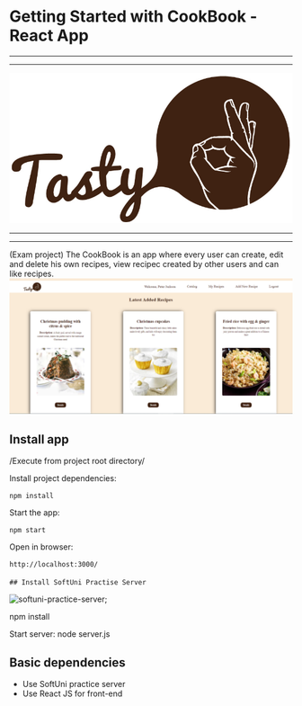 # Getting Started with CookBook - React App
---
---
![CookBook-Tasty-Logo](src/assets/logo-img.jpg)

---
---
(Exam project) 
The CookBook is an app where every user can create, edit and delete his own recipes, view recipec created by other users and can like recipes.
![CookBook-app](src/assets/intro-img.png)

## Install app

/Execute from project root directory/

Install project dependencies:
```
npm install
```
Start the app:
```
npm start
```

Open in browser:
```
http://localhost:3000/

## Install SoftUni Practise Server
```
![softuni-practice-server](https://github.com/marvelannabell/Server-for-my-React-app);

npm install

Start server: node server.js



## Basic dependencies
* Use SoftUni practice server
* Use React JS for front-end


